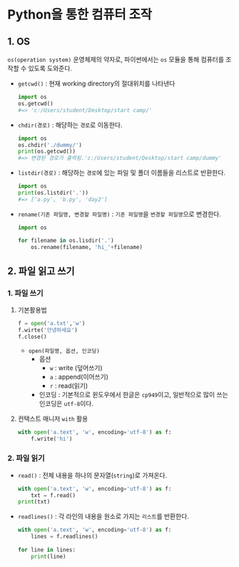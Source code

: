 # Python을 통한 컴퓨터 조작

## 1. OS

`os(operation system)` 운영체제의 약자로, 파이썬에서는 `os` 모듈을 통해 컴퓨터를 조작할 수 있도록 도와준다.

* `getcwd()` : 현재  working directory의 절대위치를 나타낸다

  ```python
  import os
  os.getcwd()
  #=> 'c:/Users/student/Desktop/start camp/'
  ```

* `chdir(경로)` : 해당하는 `경로`로 이동한다.

  ```python
  import os
  os.chdir('./dummy/')
  print(os.getcwd())
  #=> 변경된 경로가 출력됨.'c:/Users/student/Desktop/start camp/dummy'
  ```

* `listdir(경로)` : 해당하는 `경로`에 있는 파일 및 폴더 이름들을 리스트로 반환한다.

  ```python
  import os
  print(os.listdir('.'))
  #=> ['a.py', 'b.py', 'day2']
  ```

* `rename(기존 파일명, 변경할 파일명)` : `기존 파일명`을 `변경할 파일명`으로 변경한다.

  ```python
  import os
  
  for filename in os.lisdir('.')
      os.rename(filename, 'hi_'+filename)
  ```

## 2. 파일 읽고 쓰기

### 1. 파일 쓰기

1. 기본활용법

   ```python
   f = open('a.txt','w')
   f.wirte('안녕하세요')
   f.close()
   ```

   * `open(파일명, 옵션, 인코딩)`
     * 옵션
       * `w` : write (덮어쓰기)
       * `a` : append(이어쓰기)
       * `r` : read(읽기)
     * 인코딩 : 기본적으로 윈도우에서 한글은 `cp949`이고, 일반적으로 많이 쓰는 인코딩은 `utf-8`이다.

2. 컨택스트 매니저 `with` 활용

   ```python
   with open('a.text', 'w', encoding='utf-8') as f:
       f.write('hi')
   ```

### 2. 파일 읽기

* `read()` : 전체 내용을 하나의 문자열(`string`)로 가져온다.

  ```python
  with open('a.text', 'w', encoding='utf-8') as f:
      txt = f.read()
  print(txt)
  ```

* `readlines()` : 각 라인의 내용을 원소로 가지는 `리스트`를 반환한다.

  ```python
  with open('a.text', 'w', encoding='utf-8') as f:
      lines = f.readlines()
      
  for line in lines:
      print(line)
  ```

  